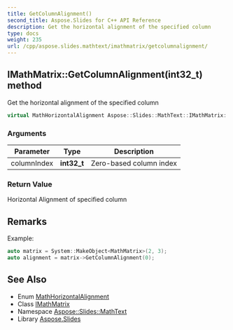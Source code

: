 ```yaml
---
title: GetColumnAlignment()
second_title: Aspose.Slides for C++ API Reference
description: Get the horizontal alignment of the specified column
type: docs
weight: 235
url: /cpp/aspose.slides.mathtext/imathmatrix/getcolumnalignment/
---
```

## IMathMatrix::GetColumnAlignment(int32_t) method


Get the horizontal alignment of the specified column

```cpp
virtual MathHorizontalAlignment Aspose::Slides::MathText::IMathMatrix::GetColumnAlignment(int32_t columnIndex)=0
```


### Arguments

| Parameter | Type | Description |
| --- | --- | --- |
| columnIndex | **int32_t** | Zero-based column index |

### Return Value

Horizontal Alignment of specified column
## Remarks



Example: 
```cpp
auto matrix = System::MakeObject<MathMatrix>(2, 3);
auto alignment = matrix->GetColumnAlignment(0);
```

## See Also

* Enum [MathHorizontalAlignment](../mathhorizontalalignment/)
* Class [IMathMatrix](./)
* Namespace [Aspose::Slides::MathText](../)
* Library [Aspose.Slides](../../)